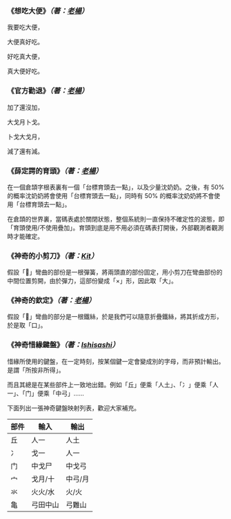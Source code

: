 ### 《想吃大便》_（著：[老楊](https://github.com/Arthurmcarthur)）_
我要吃大便，

大便真好吃。

好吃真大便，

真大便好吃。

### 《官方勸退》_（著：[老楊](https://github.com/Arthurmcarthur)）_
加了還沒加，

大戈月卜戈。

卜戈大戈月，

減了還有減。

### 《薛定諤的育頭》_（著：[老楊](https://github.com/Arthurmcarthur)）_
在一個倉頡字根表裏有一個「台標育頭去一點」，以及少量沈奶奶。之後，有 50% 的概率沈奶奶將會使用「台標育頭去一點」，同時有 50% 的概率沈奶奶將不會使用「台標育頭去一點」。

在倉頡的世界裏，當碼表處於關閉狀態，整個系統則一直保持不確定性的波態，即「育頭使用/不使用疊加」。育頭到底是用不用必須在碼表打開後，外部觀測者觀測時才能確定。

### 《神奇的小剪刀》_（著：[Kit](https://github.com/Jackchows)）_
假設「𠍋」彎曲的部份是一根彈簧，將兩頭直的部份固定，用小剪刀在彎曲部份的中間位置剪開，由於彈力，這部份變成「×」形，因此取「大」。

### 《神奇的欽定》_（著：[老楊](https://github.com/Arthurmcarthur)）_
假設「𠍋」彎曲的部分是一根鐵絲，於是我們可以隨意折疊鐵絲，將其折成方形，於是取「口」。

### 《神奇惜緣鍵盤》_（著：[Ishisashi](https://github.com/mrhso)）_
惜緣所使用的鍵盤，在一定時刻，按某個鍵一定會變成別的字母，而非預計輸出。是謂「所按非所得」。

而且其總是在某些部件上一致地出錯。例如「丘」便乘「人土」、「冫」便乘「人一」、「门」便乘「中弓」……

下面列出一張神奇鍵盤映射列表，歡迎大家補充。

|部件|輸入|輸出|
|-|-|-|
|丘|人一|人土|
|冫|戈一|人一|
|门|中戈尸|中戈弓|
|宀|戈月/十|中弓/月|
|氺|火火/水|火/火|
|亀|弓田中山|弓難山|
